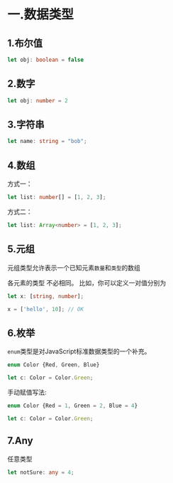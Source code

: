 # 一.数据类型
## 1.布尔值
```ts
let obj: boolean = false
```

## 2.数字
```ts
let obj: number = 2
```

## 3.字符串
```ts
let name: string = "bob";
```

## 4.数组
方式一：
```ts
let list: number[] = [1, 2, 3];
```
方式二：
```ts
let list: Array<number> = [1, 2, 3];
```

## 5.元组
元组类型允许表示一个已知元素`数量`和`类型`的数组

各元素的类型 不必相同。 比如，你可以定义一对值分别为
```ts
let x: [string, number];

x = ['hello', 10]; // OK
```

## 6.枚举
`enum`类型是对JavaScript标准数据类型的一个补充。
```ts
enum Color {Red, Green, Blue}

let c: Color = Color.Green;
```
手动赋值写法:
```ts
enum Color {Red = 1, Green = 2, Blue = 4}

let c: Color = Color.Green;
```

## 7.Any
任意类型
```ts
let notSure: any = 4;
```

